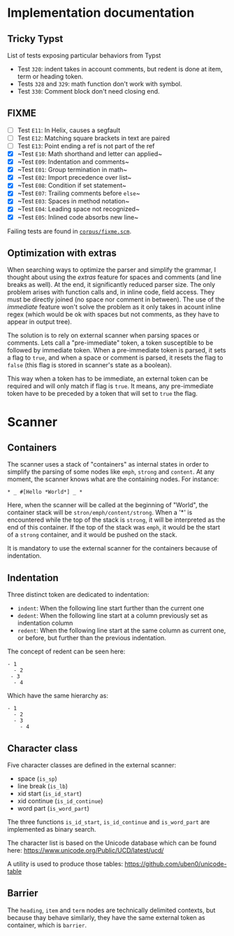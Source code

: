 # Implementation documentation

## Tricky Typst

List of tests exposing particular behaviors from Typst

- Test `320`: indent takes in account comments, but redent is done at item, term or heading token.
- Tests `328` and `329`: math function don't work with symbol.
- Test `330`: Comment block don't need closing end.

## FIXME

- [ ] Test `E11`: In Helix, causes a segfault
- [ ] Test `E12`: Matching square brackets in text are paired
- [ ] Test `E13`: Point ending a ref is not part of the ref
- [X] ~Test `E10`: Math shorthand and letter can applied~
- [X] ~Test `E09`: Indentation and comments~
- [X] ~Test `E01`: Group termination in math~
- [X] ~Test `E02`: Import precedence over list~
- [X] ~Test `E08`: Condition if set statement~
- [X] ~Test `E07`: Trailing comments before `else`~
- [X] ~Test `E03`: Spaces in method notation~
- [X] ~Test `E04`: Leading space not recognized~
- [X] ~Test `E05`: Inlined code absorbs new line~

Failing tests are found in [`corpus/fixme.scm`](https://github.com/uben0/tree-sitter-typst/blob/master/corpus/fixme.scm).

## Optimization with extras

When searching ways to optimize the parser and simplify the grammar, I thought about using the *extras* feature for spaces and comments (and line breaks as well). At the end, it significantly reduced parser size. The only problem arises with function calls and, in inline code, field access. They must be directly joined (no space nor comment in between). The use of the *immediate* feature won't solve the problem as it only takes in acount inline regex (which would be ok with spaces but not comments, as they have to appear in output tree).

The solution is to rely on external scanner when parsing spaces or comments. Lets call a "pre-immediate" token, a token susceptible to be followed by immediate token. When a pre-immediate token is parsed, it sets a flag to `true`, and when a space or comment is parsed, it resets the flag to `false` (this flag is stored in scanner's state as a boolean).

This way when a token has to be immediate, an external token can be required and will only match if flag is `true`. It means, any pre-immediate token have to be preceded by a token that will set to `true` the flag.

# Scanner

## Containers

The scanner uses a stack of "containers" as internal states in order to simplify the parsing of some nodes like `emph`, `strong` and `content`. At any moment, the scanner knows what are the containing nodes. For instance:

```typst
* _ #[Hello *World*] _ *
```

Here, when the scanner will be called at the beginning of "World", the container stack will be `stron/emph/content/strong`. When a '*' is encountered while the top of the stack is `strong`, it will be interpreted as the end of this container. If the top of the stack was `emph`, it would be the start of a `strong` container, and it would be pushed on the stack.

It is mandatory to use the external scanner for the containers because of indentation.

## Indentation

Three distinct token are dedicated to indentation:

- `indent`: When the following line start further than the current one
- `dedent`: When the following line start at a column previously set as indentation column
- `redent`: When the following line start at the same column as current one, or before, but further than the previous indentation.

The concept of redent can be seen here:
```typst
- 1
  - 2
 - 3
  - 4
```
Which have the same hierarchy as:
```typst
- 1
  - 2
  - 3
    - 4
```

## Character class

Five character classes are defined in the external scanner:

- space (`is_sp`)
- line break (`is_lb`)
- xid start (`is_id_start`)
- xid continue (`is_id_continue`)
- word part (`is_word_part`)

The three functions `is_id_start`, `is_id_continue` and `is_word_part` are implemented as binary search.

The character list is based on the Unicode database which can be found here: https://www.unicode.org/Public/UCD/latest/ucd/

A utility is used to produce those tables: https://github.com/uben0/unicode-table

## Barrier

The `heading`, `item` and `term` nodes are technically delimited contexts, but because thay behave similarly, they have the same external token as container, which is `barrier`.
